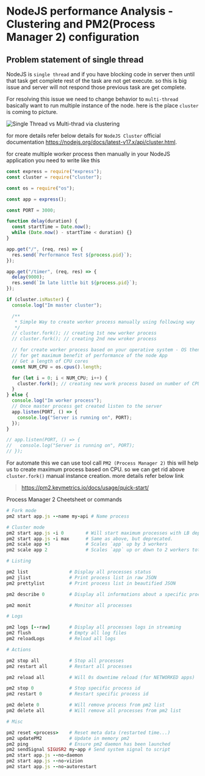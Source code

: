 # NodeJS performance Analysis - Clustering and PM2(Process Manager 2) configuration

## Problem statement of single thread

NodeJS is `single thread` and if you have blocking code in server then until that task get complete rest of the task are not get execute. so this is big issue and server will not respond those previous task are get complete.

For resolving this issue we need to change behavior to `multi-thread` basically want to run multiple instance of the node. here is the place `cluster` is coming to picture.

![Single Thread vs Multi-thrad via clustering](https://i.imgur.com/kTAowsL.png)

for more details refer below details for `NodeJS Cluster` official documentation https://nodejs.org/docs/latest-v17.x/api/cluster.html.

for create multiple worker process then manually in your NodeJS application you need to write like this

```Javascript
const express = require("express");
const cluster = require("cluster");

const os = require("os");

const app = express();

const PORT = 3000;

function delay(duration) {
  const startTime = Date.now();
  while (Date.now() - startTime < duration) {}
}

app.get("/", (req, res) => {
  res.send(`Performance Test ${process.pid}`);
});

app.get("/timer", (req, res) => {
  delay(9000);
  res.send(`Im late little bit ${process.pid}`);
});

if (cluster.isMaster) {
  console.log("Im master cluster");

  /**
   * Simple Way to create worker process manually using following way
   */
  // cluster.fork(); // creating 1st new worker process
  // cluster.fork(); // creating 2nd new wroker process

  // for create worker process based on your operative system - OS then you need to write this
  // for get maximum benefit of performance of the node App
  // Get a length of CPU cores
  const NUM_CPU = os.cpus().length;

  for (let i = 0; i < NUM_CPU; i++) {
    cluster.fork(); // creating new work process based on number of CPU
  }
} else {
  console.log("Im worker process");
  // Once master process get created listen to the server
  app.listen(PORT, () => {
    console.log("Server is running on", PORT);
  });
}

// app.listen(PORT, () => {
//   console.log("Server is running on", PORT);
// });

```

For automate this we can use tool call `PM2 (Process Manager 2)` this will help us to create maximum process based on CPU. so we can get rid above `cluster.fork()` manual instance creation. more details refer below link

> https://pm2.keymetrics.io/docs/usage/quick-start/

Process Manager 2 Cheetsheet or commands

```ruby
# Fork mode
pm2 start app.js --name my-api # Name process

# Cluster mode
pm2 start app.js -i 0        # Will start maximum processes with LB depending on available CPUs
pm2 start app.js -i max      # Same as above, but deprecated.
pm2 scale app +3             # Scales `app` up by 3 workers
pm2 scale app 2              # Scales `app` up or down to 2 workers total

# Listing

pm2 list               # Display all processes status
pm2 jlist              # Print process list in raw JSON
pm2 prettylist         # Print process list in beautified JSON

pm2 describe 0         # Display all informations about a specific process

pm2 monit              # Monitor all processes

# Logs

pm2 logs [--raw]       # Display all processes logs in streaming
pm2 flush              # Empty all log files
pm2 reloadLogs         # Reload all logs

# Actions

pm2 stop all           # Stop all processes
pm2 restart all        # Restart all processes

pm2 reload all         # Will 0s downtime reload (for NETWORKED apps)

pm2 stop 0             # Stop specific process id
pm2 restart 0          # Restart specific process id

pm2 delete 0           # Will remove process from pm2 list
pm2 delete all         # Will remove all processes from pm2 list

# Misc

pm2 reset <process>    # Reset meta data (restarted time...)
pm2 updatePM2          # Update in memory pm2
pm2 ping               # Ensure pm2 daemon has been launched
pm2 sendSignal SIGUSR2 my-app # Send system signal to script
pm2 start app.js --no-daemon
pm2 start app.js --no-vizion
pm2 start app.js --no-autorestart
```
